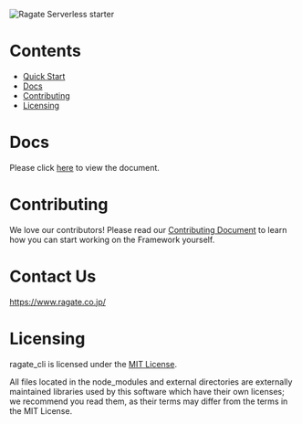 ![Ragate Serverless starter](https://assets.ragate.co.jp/projects/serverless_starter/banner.jpg)

# Contents

- [Quick Start](#quickstart)
- [Docs](#docs)
- [Contributing](#contributing)
- [Licensing](#licensing)

# <a name="docs"></a> Docs

Please click [here](./docs/installation.md) to view the document.

# <a name="contributing"></a> Contributing

We love our contributors! Please read our [Contributing Document](./docs/contributing.md) to learn how you can start working on the Framework yourself.

# <a name="contactus"></a> Contact Us

https://www.ragate.co.jp/

# <a name="licensing"></a> Licensing

ragate_cli is licensed under the [MIT License](./LICENSE.md).

All files located in the node_modules and external directories are externally maintained libraries used by this software which have their own licenses; we recommend you read them, as their terms may differ from the terms in the MIT License.
